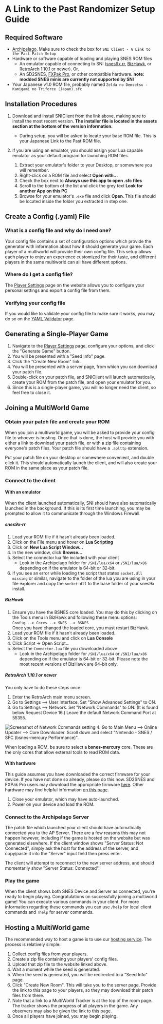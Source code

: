 # A Link to the Past Randomizer Setup Guide

## Required Software

- [Archipelago](https://github.com/ArchipelagoMW/Archipelago/releases). Make sure to check the box for `SNI Client - A Link to the Past Patch Setup`
- Hardware or software capable of loading and playing SNES ROM files
    - An emulator capable of connecting to SNI
      ([snes9x rr](https://github.com/gocha/snes9x-rr/releases),
       [BizHawk](http://tasvideos.org/BizHawk.html), or
       [RetroArch](https://retroarch.com?page=platforms) 1.10.1 or newer). Or,
    - An SD2SNES, [FXPak Pro](https://krikzz.com/store/home/54-fxpak-pro.html), or other compatible hardware. **note: 
modded SNES minis are currently not supported by SNI**
- Your Japanese v1.0 ROM file, probably named `Zelda no Densetsu - Kamigami no Triforce (Japan).sfc`

## Installation Procedures

1. Download and install SNIClient from the link above, making sure to install the most recent version.
   **The installer file is located in the assets section at the bottom of the version information**.
    - During setup, you will be asked to locate your base ROM file. This is your Japanese Link to the Past ROM file.

2. If you are using an emulator, you should assign your Lua capable emulator as your default program for launching ROM
   files.
    1. Extract your emulator's folder to your Desktop, or somewhere you will remember.
    2. Right-click on a ROM file and select **Open with...**
    3. Check the box next to **Always use this app to open .sfc files**
    4. Scroll to the bottom of the list and click the grey text **Look for another App on this PC**
    5. Browse for your emulator's `.exe` file and click **Open**. This file should be located inside the folder you
       extracted in step one.

## Create a Config (.yaml) File

### What is a config file and why do I need one?

Your config file contains a set of configuration options which provide the generator with information about how it
should generate your game. Each player of a multiworld will provide their own config file. This setup allows each player
to enjoy an experience customized for their taste, and different players in the same multiworld can all have different
options.

### Where do I get a config file?

The [Player Settings](/games/A%20Link%20to%20the%20Past/player-settings) page on the website allows you to configure
your personal settings and export a config file from them.

### Verifying your config file

If you would like to validate your config file to make sure it works, you may do so on the
[YAML Validator](/mysterycheck) page.

## Generating a Single-Player Game

1. Navigate to the [Player Settings](/games/A%20Link%20to%20the%20Past/player-settings) page, configure your options,
   and click the "Generate Game" button.
2. You will be presented with a "Seed Info" page.
3. Click the "Create New Room" link.
4. You will be presented with a server page, from which you can download your patch file.
5. Double-click on your patch file, and SNIClient will launch automatically, create your ROM from the patch file, and
   open your emulator for you.
6. Since this is a single-player game, you will no longer need the client, so feel free to close it.

## Joining a MultiWorld Game

### Obtain your patch file and create your ROM

When you join a multiworld game, you will be asked to provide your config file to whoever is hosting. Once that is done,
the host will provide you with either a link to download your patch file, or with a zip file containing everyone's patch
files. Your patch file should have a `.aplttp` extension.

Put your patch file on your desktop or somewhere convenient, and double click it. This should automatically launch the
client, and will also create your ROM in the same place as your patch file.

### Connect to the client

#### With an emulator

When the client launched automatically, SNI should have also automatically launched in the background. If this is its
first time launching, you may be prompted to allow it to communicate through the Windows Firewall.

##### snes9x-rr

1. Load your ROM file if it hasn't already been loaded.
2. Click on the File menu and hover on **Lua Scripting**
3. Click on **New Lua Script Window...**
4. In the new window, click **Browse...**
5. Select the connector lua file included with your client
    - Look in the Archipelago folder for `/SNI/lua/x64` or `/SNI/lua/x86` depending on if the
      emulator is 64-bit or 32-bit.
6. If you see an error while loading the script that states `socket.dll missing` or similar, navigate to the folder of 
the lua you are using in your file explorer and copy the `socket.dll` to the base folder of your snes9x install.

##### BizHawk

1. Ensure you have the BSNES core loaded. You may do this by clicking on the Tools menu in BizHawk and following these
   menu options:  
   `Config --> Cores --> SNES --> BSNES`  
   Once you have changed the loaded core, you must restart BizHawk.
2. Load your ROM file if it hasn't already been loaded.
3. Click on the Tools menu and click on **Lua Console**
4. Click Script -> Open Script...
5. Select the `Connector.lua` file you downloaded above
    - Look in the Archipelago folder for `/SNI/lua/x64` or `/SNI/lua/x86` depending on if the
      emulator is 64-bit or 32-bit. Please note the most recent versions of BizHawk are 64-bit only.


##### RetroArch 1.10.1 or newer

You only have to do these steps once.

1. Enter the RetroArch main menu screen.
2. Go to Settings --> User Interface. Set "Show Advanced Settings" to ON.
3. Go to Settings --> Network. Set "Network Commands" to ON. (It is found below Request Device 16.) Leave the default
   Network Command Port at 55355.

![Screenshot of Network Commands setting](/static/generated/docs/A%20Link%20to%20the%20Past/retroarch-network-commands-en.png)
4. Go to Main Menu --> Online Updater --> Core Downloader. Scroll down and select "Nintendo - SNES / SFC (bsnes-mercury
   Performance)".

When loading a ROM, be sure to select a **bsnes-mercury** core. These are the only cores that allow external tools to
read ROM data.

#### With hardware

This guide assumes you have downloaded the correct firmware for your device. If you have not done so already, please do
this now. SD2SNES and FXPak Pro users may download the appropriate firmware
[here](https://github.com/RedGuyyyy/sd2snes/releases). Other hardware may find helpful information
[on this page](http://usb2snes.com/#supported-platforms).

1. Close your emulator, which may have auto-launched.
2. Power on your device and load the ROM.

### Connect to the Archipelago Server

The patch file which launched your client should have automatically connected you to the AP Server. There are a few
reasons this may not happen however, including if the game is hosted on the website but was generated elsewhere. If the
client window shows "Server Status: Not Connected", simply ask the host for the address of the server, and copy/paste it
into the "Server" input field then press enter.

The client will attempt to reconnect to the new server address, and should momentarily show "Server Status: Connected".

### Play the game

When the client shows both SNES Device and Server as connected, you're ready to begin playing. Congratulations on
successfully joining a multiworld game! You can execute various commands in your client. For more information regarding
these commands you can use `/help` for local client commands and `!help` for server commands.

## Hosting a MultiWorld game

The recommended way to host a game is to use our [hosting service](/generate). The process is relatively simple:

1. Collect config files from your players.
2. Create a zip file containing your players' config files.
3. Upload that zip file to the website linked above.
4. Wait a moment while the seed is generated.
5. When the seed is generated, you will be redirected to a "Seed Info" page.
6. Click "Create New Room". This will take you to the server page. Provide the link to this page to your players, so
   they may download their patch files from there.
7. Note that a link to a MultiWorld Tracker is at the top of the room page. The tracker shows the progress of all
   players in the game. Any observers may also be given the link to this page.
8. Once all players have joined, you may begin playing.
